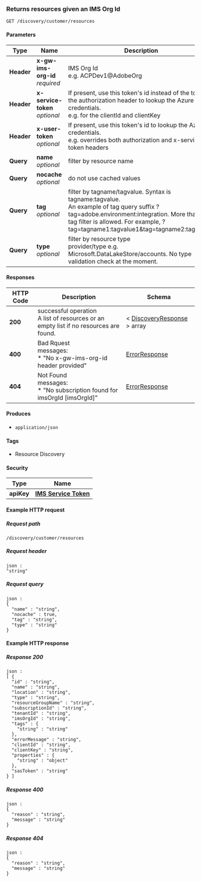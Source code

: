 
<a name="getdiscoveryresources"></a>
### Returns resources given an IMS Org Id
```
GET /discovery/customer/resources
```


#### Parameters

|Type|Name|Description|Schema|
|---|---|---|---|
|**Header**|**x-gw-ims-org-id**  <br>*required*|IMS Org Id <br>e.g. ACPDev1@AdobeOrg|string|
|**Header**|**x-service-token**  <br>*optional*|If present, use this token's id instead of the token in the authorization header to lookup the Azure credentials.<br>e.g. for the clientId and clientKey|string|
|**Header**|**x-user-token**  <br>*optional*|If present, use this token's id to lookup the Azure credentials.<br>e.g. overrides both authorization and x-service-token headers|string|
|**Query**|**name**  <br>*optional*|filter by resource name|string|
|**Query**|**nocache**  <br>*optional*|do not use cached values|boolean|
|**Query**|**tag**  <br>*optional*|filter by tagname/tagvalue. Syntax is tagname:tagvalue.<br>An example of tag query suffix ?tag=adobe.environment:integration. More than 1 tag filter is allowed. For example, ?tag=tagname1:tagvalue1&tag=tagname2:tagvalue2|< string > array(multi)|
|**Query**|**type**  <br>*optional*|filter by resource type <br>provider/type e.g. Microsoft.DataLakeStore/accounts. No type validation check at the moment.|string|


#### Responses

|HTTP Code|Description|Schema|
|---|---|---|
|**200**|successful operation<br>A list of resources or an empty list if no resources are found.|< [DiscoveryResponse](../definitions/DiscoveryResponse.md#discoveryresponse) > array|
|**400**|Bad Rquest<br>messages:<br>* "No x-gw-ims-org-id header provided"|[ErrorResponse](../definitions/ErrorResponse.md#errorresponse)|
|**404**|Not Found<br>messages:<br>* "No subscription found for imsOrgId [imsOrgId]"|[ErrorResponse](../definitions/ErrorResponse.md#errorresponse)|


#### Produces

* `application/json`


#### Tags

* Resource Discovery


#### Security

|Type|Name|
|---|---|
|**apiKey**|**[IMS Service Token](security.md#ims-service-token)**|


#### Example HTTP request

##### Request path
```
/discovery/customer/resources
```


##### Request header
```
json :
"string"
```


##### Request query
```
json :
{
  "name" : "string",
  "nocache" : true,
  "tag" : "string",
  "type" : "string"
}
```


#### Example HTTP response

##### Response 200
```
json :
[ {
  "id" : "string",
  "name" : "string",
  "location" : "string",
  "type" : "string",
  "resourceGroupName" : "string",
  "subscriptionId" : "string",
  "tenantId" : "string",
  "imsOrgId" : "string",
  "tags" : {
    "string" : "string"
  },
  "errorMessage" : "string",
  "clientId" : "string",
  "clientKey" : "string",
  "properties" : {
    "string" : "object"
  },
  "sasToken" : "string"
} ]
```


##### Response 400
```
json :
{
  "reason" : "string",
  "message" : "string"
}
```


##### Response 404
```
json :
{
  "reason" : "string",
  "message" : "string"
}
```



